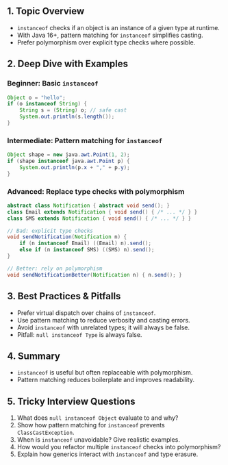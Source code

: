 ## 1. Topic Overview

- `instanceof` checks if an object is an instance of a given type at runtime.
- With Java 16+, pattern matching for `instanceof` simplifies casting.
- Prefer polymorphism over explicit type checks where possible.

## 2. Deep Dive with Examples

### Beginner: Basic `instanceof`

```java
Object o = "hello";
if (o instanceof String) {
    String s = (String) o; // safe cast
    System.out.println(s.length());
}
```

### Intermediate: Pattern matching for `instanceof`

```java
Object shape = new java.awt.Point(1, 2);
if (shape instanceof java.awt.Point p) {
    System.out.println(p.x + "," + p.y);
}
```

### Advanced: Replace type checks with polymorphism

```java
abstract class Notification { abstract void send(); }
class Email extends Notification { void send() { /* ... */ } }
class SMS extends Notification { void send() { /* ... */ } }

// Bad: explicit type checks
void sendNotification(Notification n) {
    if (n instanceof Email) ((Email) n).send();
    else if (n instanceof SMS) ((SMS) n).send();
}

// Better: rely on polymorphism
void sendNotificationBetter(Notification n) { n.send(); }
```

## 3. Best Practices & Pitfalls

- Prefer virtual dispatch over chains of `instanceof`.
- Use pattern matching to reduce verbosity and casting errors.
- Avoid `instanceof` with unrelated types; it will always be false.
- Pitfall: `null instanceof Type` is always false.

## 4. Summary

- `instanceof` is useful but often replaceable with polymorphism.
- Pattern matching reduces boilerplate and improves readability.

## 5. Tricky Interview Questions

1. What does `null instanceof Object` evaluate to and why?
2. Show how pattern matching for `instanceof` prevents `ClassCastException`.
3. When is `instanceof` unavoidable? Give realistic examples.
4. How would you refactor multiple `instanceof` checks into polymorphism?
5. Explain how generics interact with `instanceof` and type erasure.
